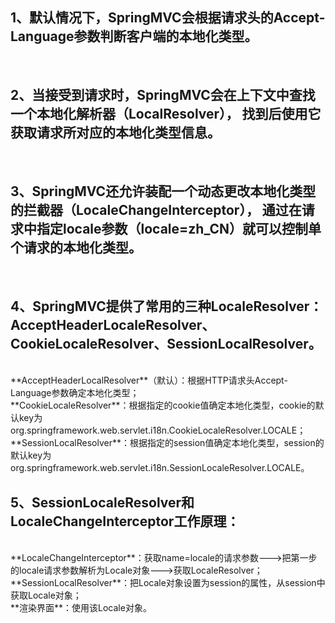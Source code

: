 <h2>1、默认情况下，SpringMVC会根据请求头的Accept-Language参数判断客户端的本地化类型。</h2><br>

<h2>2、当接受到请求时，SpringMVC会在上下文中查找一个本地化解析器（LocalResolver），
找到后使用它获取请求所对应的本地化类型信息。</h2><br>

<h2>3、SpringMVC还允许装配一个动态更改本地化类型的拦截器（LocaleChangeInterceptor），
通过在请求中指定locale参数（locale=zh_CN）就可以控制单个请求的本地化类型。</h2><br>

<h2>4、SpringMVC提供了常用的三种LocaleResolver：AcceptHeaderLocaleResolver、CookieLocaleResolver、SessionLocalResolver。</h2><br>
**AcceptHeaderLocalResolver**（默认）：根据HTTP请求头Accept-Language参数确定本地化类型；<br>
**CookieLocaleResolver**：根据指定的cookie值确定本地化类型，cookie的默认key为org.springframework.web.servlet.i18n.CookieLocaleResolver.LOCALE；<br>
**SessionLocalResolver**：根据指定的session值确定本地化类型，session的默认key为org.springframework.web.servlet.i18n.SessionLocaleResolver.LOCALE。<br>

<h2>5、SessionLocaleResolver和LocaleChangeInterceptor工作原理：</h2><br>
**LocaleChangeInterceptor**：获取name=locale的请求参数--->把第一步的locale请求参数解析为Locale对象--->获取LocaleResolver；<br>
**SessionLocalResolver**：把Locale对象设置为session的属性，从session中获取Locale对象；<br>
**渲染界面**：使用该Locale对象。
